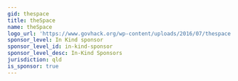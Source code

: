 ```yaml
---
gid: thespace
title: theSpace
name: theSpace
logo_url: 'https://www.govhack.org/wp-content/uploads/2016/07/thespace.png'
sponsor_level: In Kind sponsor
sponsor_level_id: in-kind-sponsor
sponsor_level_desc: In-Kind Sponsors
jurisdiction: qld
is_sponsor: true
---
```

